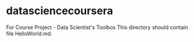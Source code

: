 # datasciencecoursera
For Course Project - Data Scientist's Toolbox
This directory should contain file HelloWorld.md.
